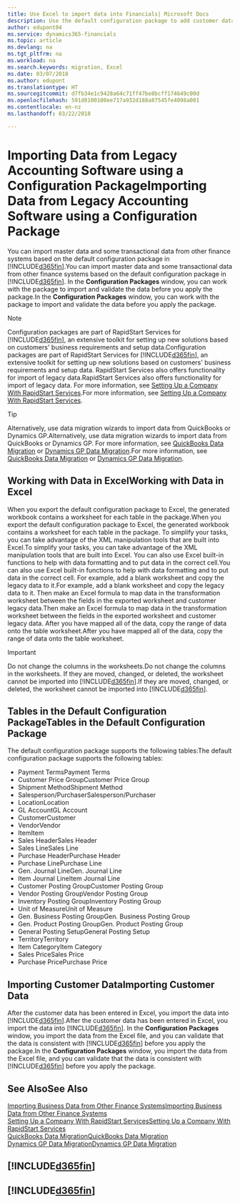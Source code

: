```yaml
---
title: Use Excel to import data into Financials| Microsoft Docs
description: Use the default configuration package to add customer data in Excel and import the data back into Finance and Operations, Business edition .
author: edupont04
ms.service: dynamics365-financials
ms.topic: article
ms.devlang: na
ms.tgt_pltfrm: na
ms.workload: na
ms.search.keywords: migration, Excel
ms.date: 03/07/2018
ms.author: edupont
ms.translationtype: HT
ms.sourcegitcommit: d7fb34e1c9428a64c71ff47be8bcff174649c00d
ms.openlocfilehash: 591d8100100ee717a932d188a87545fe4098a001
ms.contentlocale: en-nz
ms.lasthandoff: 03/22/2018

---
```

# <a name="importing-data-from-legacy-accounting-software-using-a-configuration-package"></a><span data-ttu-id="70796-103">Importing Data from Legacy Accounting Software using a Configuration Package</span><span class="sxs-lookup"><span data-stu-id="70796-103">Importing Data from Legacy Accounting Software using a Configuration Package</span></span>
<span data-ttu-id="70796-104">You can import master data and some transactional data from other finance systems based on the default configuration package in [!INCLUDE[d365fin](includes/d365fin_md.md)].</span><span class="sxs-lookup"><span data-stu-id="70796-104">You can import master data and some transactional data from other finance systems based on the default configuration package in [!INCLUDE[d365fin](includes/d365fin_md.md)].</span></span> <span data-ttu-id="70796-105">In the **Configuration Packages** window, you can work with the package to import and validate the data before you apply the package.</span><span class="sxs-lookup"><span data-stu-id="70796-105">In the **Configuration Packages** window, you can work with the package to import and validate the data before you apply the package.</span></span>  

> [!NOTE]  
> <span data-ttu-id="70796-106">Configuration packages are part of RapidStart Services for [!INCLUDE[d365fin](includes/d365fin_md.md)], an extensive toolkit for setting up new solutions based on customers' business requirements and setup data.</span><span class="sxs-lookup"><span data-stu-id="70796-106">Configuration packages are part of RapidStart Services for [!INCLUDE[d365fin](includes/d365fin_md.md)], an extensive toolkit for setting up new solutions based on customers' business requirements and setup data.</span></span> <span data-ttu-id="70796-107">RapidStart Services also offers functionality for import of legacy data.</span><span class="sxs-lookup"><span data-stu-id="70796-107">RapidStart Services also offers functionality for import of legacy data.</span></span> <span data-ttu-id="70796-108">For more information, see [Setting Up a Company With RapidStart Services](admin-set-up-a-company-with-rapidstart.md).</span><span class="sxs-lookup"><span data-stu-id="70796-108">For more information, see [Setting Up a Company With RapidStart Services](admin-set-up-a-company-with-rapidstart.md).</span></span>

> [!TIP]  
>   <span data-ttu-id="70796-109">Alternatively, use data migration wizards to import data from QuickBooks or Dynamics GP.</span><span class="sxs-lookup"><span data-stu-id="70796-109">Alternatively, use data migration wizards to import data from QuickBooks or Dynamics GP.</span></span> <span data-ttu-id="70796-110">For more information, see [QuickBooks Data Migration](ui-extensions-quickbooks-data-migration.md) or [Dynamics GP Data Migration](ui-extensions-dynamicsgp-data-migration.md).</span><span class="sxs-lookup"><span data-stu-id="70796-110">For more information, see [QuickBooks Data Migration](ui-extensions-quickbooks-data-migration.md) or [Dynamics GP Data Migration](ui-extensions-dynamicsgp-data-migration.md).</span></span>  

## <a name="working-with-data-in-excel"></a><span data-ttu-id="70796-111">Working with Data in Excel</span><span class="sxs-lookup"><span data-stu-id="70796-111">Working with Data in Excel</span></span>
<span data-ttu-id="70796-112">When you export the default configuration package to Excel, the generated workbook contains a worksheet for each table in the package.</span><span class="sxs-lookup"><span data-stu-id="70796-112">When you export the default configuration package to Excel, the generated workbook contains a worksheet for each table in the package.</span></span> <span data-ttu-id="70796-113">To simplify your tasks, you can take advantage of the XML manipulation tools that are built into Excel.</span><span class="sxs-lookup"><span data-stu-id="70796-113">To simplify your tasks, you can take advantage of the XML manipulation tools that are built into Excel.</span></span> <span data-ttu-id="70796-114">You can also use Excel built-in functions to help with data formatting and to put data in the correct cell.</span><span class="sxs-lookup"><span data-stu-id="70796-114">You can also use Excel built-in functions to help with data formatting and to put data in the correct cell.</span></span> <span data-ttu-id="70796-115">For example, add a blank worksheet and copy the legacy data to it.</span><span class="sxs-lookup"><span data-stu-id="70796-115">For example, add a blank worksheet and copy the legacy data to it.</span></span> <span data-ttu-id="70796-116">Then make an Excel formula to map data in the transformation worksheet between the fields in the exported worksheet and customer legacy data.</span><span class="sxs-lookup"><span data-stu-id="70796-116">Then make an Excel formula to map data in the transformation worksheet between the fields in the exported worksheet and customer legacy data.</span></span> <span data-ttu-id="70796-117">After you have mapped all of the data, copy the range of data onto the table worksheet.</span><span class="sxs-lookup"><span data-stu-id="70796-117">After you have mapped all of the data, copy the range of data onto the table worksheet.</span></span>  

> [!IMPORTANT]  
>  <span data-ttu-id="70796-118">Do not change the columns in the worksheets.</span><span class="sxs-lookup"><span data-stu-id="70796-118">Do not change the columns in the worksheets.</span></span> <span data-ttu-id="70796-119">If they are moved, changed, or deleted, the worksheet cannot be imported into [!INCLUDE[d365fin](includes/d365fin_md.md)].</span><span class="sxs-lookup"><span data-stu-id="70796-119">If they are moved, changed, or deleted, the worksheet cannot be imported into [!INCLUDE[d365fin](includes/d365fin_md.md)].</span></span>

## <a name="tables-in-the-default-configuration-package"></a><span data-ttu-id="70796-120">Tables in the Default Configuration Package</span><span class="sxs-lookup"><span data-stu-id="70796-120">Tables in the Default Configuration Package</span></span>
<span data-ttu-id="70796-121">The default configuration package supports the following tables:</span><span class="sxs-lookup"><span data-stu-id="70796-121">The default configuration package supports the following tables:</span></span>

-   <span data-ttu-id="70796-122">Payment Terms</span><span class="sxs-lookup"><span data-stu-id="70796-122">Payment Terms</span></span>
-   <span data-ttu-id="70796-123">Customer Price Group</span><span class="sxs-lookup"><span data-stu-id="70796-123">Customer Price Group</span></span>
-   <span data-ttu-id="70796-124">Shipment Method</span><span class="sxs-lookup"><span data-stu-id="70796-124">Shipment Method</span></span>
-   <span data-ttu-id="70796-125">Salesperson/Purchaser</span><span class="sxs-lookup"><span data-stu-id="70796-125">Salesperson/Purchaser</span></span>
-   <span data-ttu-id="70796-126">Location</span><span class="sxs-lookup"><span data-stu-id="70796-126">Location</span></span>
-   <span data-ttu-id="70796-127">GL Account</span><span class="sxs-lookup"><span data-stu-id="70796-127">GL Account</span></span>
-   <span data-ttu-id="70796-128">Customer</span><span class="sxs-lookup"><span data-stu-id="70796-128">Customer</span></span>
-   <span data-ttu-id="70796-129">Vendor</span><span class="sxs-lookup"><span data-stu-id="70796-129">Vendor</span></span>
-   <span data-ttu-id="70796-130">Item</span><span class="sxs-lookup"><span data-stu-id="70796-130">Item</span></span>
-   <span data-ttu-id="70796-131">Sales Header</span><span class="sxs-lookup"><span data-stu-id="70796-131">Sales Header</span></span>
-   <span data-ttu-id="70796-132">Sales Line</span><span class="sxs-lookup"><span data-stu-id="70796-132">Sales Line</span></span>
-   <span data-ttu-id="70796-133">Purchase Header</span><span class="sxs-lookup"><span data-stu-id="70796-133">Purchase Header</span></span>
-   <span data-ttu-id="70796-134">Purchase Line</span><span class="sxs-lookup"><span data-stu-id="70796-134">Purchase Line</span></span>
-   <span data-ttu-id="70796-135">Gen. Journal Line</span><span class="sxs-lookup"><span data-stu-id="70796-135">Gen. Journal Line</span></span>
-   <span data-ttu-id="70796-136">Item Journal Line</span><span class="sxs-lookup"><span data-stu-id="70796-136">Item Journal Line</span></span>
-   <span data-ttu-id="70796-137">Customer Posting Group</span><span class="sxs-lookup"><span data-stu-id="70796-137">Customer Posting Group</span></span>
-   <span data-ttu-id="70796-138">Vendor Posting Group</span><span class="sxs-lookup"><span data-stu-id="70796-138">Vendor Posting Group</span></span>
-   <span data-ttu-id="70796-139">Inventory Posting Group</span><span class="sxs-lookup"><span data-stu-id="70796-139">Inventory Posting Group</span></span>
-   <span data-ttu-id="70796-140">Unit of Measure</span><span class="sxs-lookup"><span data-stu-id="70796-140">Unit of Measure</span></span>
-   <span data-ttu-id="70796-141">Gen. Business Posting Group</span><span class="sxs-lookup"><span data-stu-id="70796-141">Gen. Business Posting Group</span></span>
-   <span data-ttu-id="70796-142">Gen. Product Posting Group</span><span class="sxs-lookup"><span data-stu-id="70796-142">Gen. Product Posting Group</span></span>
-   <span data-ttu-id="70796-143">General Posting Setup</span><span class="sxs-lookup"><span data-stu-id="70796-143">General Posting Setup</span></span>
-   <span data-ttu-id="70796-144">Territory</span><span class="sxs-lookup"><span data-stu-id="70796-144">Territory</span></span>
-   <span data-ttu-id="70796-145">Item Category</span><span class="sxs-lookup"><span data-stu-id="70796-145">Item Category</span></span>
-   <span data-ttu-id="70796-146">Sales Price</span><span class="sxs-lookup"><span data-stu-id="70796-146">Sales Price</span></span>
-   <span data-ttu-id="70796-147">Purchase Price</span><span class="sxs-lookup"><span data-stu-id="70796-147">Purchase Price</span></span>

## <a name="importing-customer-data"></a><span data-ttu-id="70796-148">Importing Customer Data</span><span class="sxs-lookup"><span data-stu-id="70796-148">Importing Customer Data</span></span>
<span data-ttu-id="70796-149">After the customer data has been entered in Excel, you import the data into [!INCLUDE[d365fin](includes/d365fin_md.md)].</span><span class="sxs-lookup"><span data-stu-id="70796-149">After the customer data has been entered in Excel, you import the data into [!INCLUDE[d365fin](includes/d365fin_md.md)].</span></span> <span data-ttu-id="70796-150">In the **Configuration Packages** window, you import the data from the Excel file, and you can validate that the data is consistent with [!INCLUDE[d365fin](includes/d365fin_md.md)] before you apply the package.</span><span class="sxs-lookup"><span data-stu-id="70796-150">In the **Configuration Packages** window, you import the data from the Excel file, and you can validate that the data is consistent with [!INCLUDE[d365fin](includes/d365fin_md.md)] before you apply the package.</span></span>

## <a name="see-also"></a><span data-ttu-id="70796-151">See Also</span><span class="sxs-lookup"><span data-stu-id="70796-151">See Also</span></span>
[<span data-ttu-id="70796-152">Importing Business Data from Other Finance Systems</span><span class="sxs-lookup"><span data-stu-id="70796-152">Importing Business Data from Other Finance Systems</span></span>](upload-data.md)  
[<span data-ttu-id="70796-153">Setting Up a Company With RapidStart Services</span><span class="sxs-lookup"><span data-stu-id="70796-153">Setting Up a Company With RapidStart Services</span></span>](admin-set-up-a-company-with-rapidstart.md)  
[<span data-ttu-id="70796-154">QuickBooks Data Migration</span><span class="sxs-lookup"><span data-stu-id="70796-154">QuickBooks Data Migration</span></span>](ui-extensions-quickbooks-data-migration.md)  
[<span data-ttu-id="70796-155">Dynamics GP Data Migration</span><span class="sxs-lookup"><span data-stu-id="70796-155">Dynamics GP Data Migration</span></span>](ui-extensions-dynamicsgp-data-migration.md)  

## [!INCLUDE[d365fin](includes/free_trial_md.md)]  
## [!INCLUDE[d365fin](includes/training_link_md.md)]

